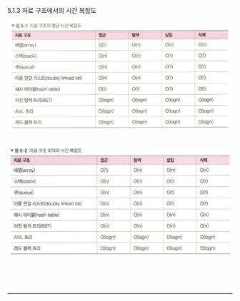 5.1.3 자료 구조에서의 시간 복잡도

![Time Complexity](../../img/time_complexity1.png)
<br><br>

![Time Complexity](../../img/time_complexity2.png)

<br><br><br>

---